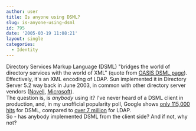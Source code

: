 ```yaml
---
author: user
title: Is anyone using DSML?
slug: is-anyone-using-dsml
id: 795
date: '2005-03-19 11:08:21'
layout: single
categories:
  - Identity
---
```


Directory Services Markup Language (DSML) "bridges the world of directory services with the world of XML" (quote from [OASIS DSML page](http://www.oasis-open.org/committees/tc_home.php?wg_abbrev=dsml)). Effectively, it's an XML encoding of LDAP. Sun implemented it in Directory Server 5.2 way back in June 2003, in common with other directory server vendors ([Novell](http://developer.novell.com/dsml/), [Microsoft](http://www.microsoft.com/windows2000/server/evaluation/news/bulletins/dsml.asp)).  
The question is, is _anybody_ using it? I've never heard of a DSML client in production, and, in my unofficial popularity poll, Google shows [only 115,000 hits](http://www.google.com/search?hl=en&lr=&c2coff=1&q=dsml&btnG=Search) for DSML, compared to [over 7 million](http://www.google.com/search?hl=en&ie=UTF-8&oe=UTF-8&q=ldap&btnG=Google+Search) for LDAP.  
So - has anybody implemented DSML from the client side? And if not, why not?